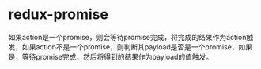 # redux-promise

如果action是一个promise，则会等待promise完成，将完成的结果作为action触发，如果action不是一个promise，则判断其payload是否是一个promise，如果是，等待promise完成，然后将得到的结果作为payload的值触发。
